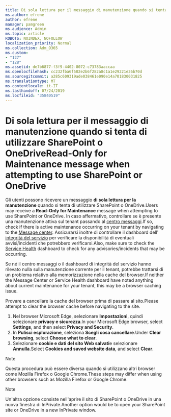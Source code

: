 ```yaml
---
title: Di sola lettura per il messaggio di manutenzione quando si tenta di utilizzare SharePoint o OneDrive
ms.author: efrene
author: efrene
manager: pamgreen
ms.audience: Admin
ms.topic: article
ROBOTS: NOINDEX, NOFOLLOW
localization_priority: Normal
ms.collection: Adm_O365
ms.custom:
- "127"
- "128"
ms.assetid: de7b6877-f3f9-4402-8072-c73783aaccaa
ms.openlocfilehash: cc232fba6f502e2b6f282a8c1a1e29221e36b70d
ms.sourcegitcommit: a285c609319ade038461e090e14a701830031825
ms.translationtype: MT
ms.contentlocale: it-IT
ms.lasthandoff: 07/24/2019
ms.locfileid: "35840519"
---
```

# <a name="read-only-for-maintenance-message-when-attempting-to-use-sharepoint-or-onedrive"></a><span data-ttu-id="6c4ba-102">Di sola lettura per il messaggio di manutenzione quando si tenta di utilizzare SharePoint o OneDrive</span><span class="sxs-lookup"><span data-stu-id="6c4ba-102">Read-Only for Maintenance message when attempting to use SharePoint or OneDrive</span></span>

<span data-ttu-id="6c4ba-103">Gli utenti possono ricevere un messaggio **di sola lettura per la manutenzione** quando si tenta di utilizzare SharePoint o OneDrive.</span><span class="sxs-lookup"><span data-stu-id="6c4ba-103">Users may receive a **Read-Only for Maintenance** message when attempting to use SharePoint or OneDrive.</span></span>  <span data-ttu-id="6c4ba-104">In caso affermativo, controllare se è presente una manutenzione attiva sul tenant passando al [centro messaggi](https://portal.office.com/adminportal/home#/MessageCenter).</span><span class="sxs-lookup"><span data-stu-id="6c4ba-104">If so, check if there is active maintenance occurring on your tenant by navigating to the [Message center](https://portal.office.com/adminportal/home#/MessageCenter).</span></span> <span data-ttu-id="6c4ba-105">Assicurarsi inoltre di controllare il dashboard dell' [integrità del servizio](https://portal.office.com/adminportal/home#/servicehealth) per verificare la disponibilità di eventuali avvisi/incidenti che potrebbero verificarsi.</span><span class="sxs-lookup"><span data-stu-id="6c4ba-105">Also, make sure to check the [Service Health](https://portal.office.com/adminportal/home#/servicehealth) dashboard to check for any advisories/incidents that may be occurring.</span></span>

<span data-ttu-id="6c4ba-106">Se né il centro messaggi o il dashboard di integrità del servizio hanno rilevato nulla sulla manutenzione corrente per il tenant, potrebbe trattarsi di un problema relativo alla memorizzazione nella cache del browser.</span><span class="sxs-lookup"><span data-stu-id="6c4ba-106">If neither the Message Center or Service Health dashboard have noted anything about current maintenance for your tenant, this may be a browser caching issue.</span></span>

<span data-ttu-id="6c4ba-107">Provare a cancellare la cache del browser prima di passare al sito.</span><span class="sxs-lookup"><span data-stu-id="6c4ba-107">Please attempt to clear the browser cache before navigating to the site.</span></span>

1. <span data-ttu-id="6c4ba-108">Nel browser Microsoft Edge, selezionare **Impostazioni**, quindi selezionare **privacy e sicurezza**.</span><span class="sxs-lookup"><span data-stu-id="6c4ba-108">In your Microsoft Edge browser, select **Settings**, and then select **Privacy and Security**.</span></span>
2. <span data-ttu-id="6c4ba-109">In **Pulisci esplorazione**, seleziona **Scegli cosa cancellare**.</span><span class="sxs-lookup"><span data-stu-id="6c4ba-109">Under **Clear browsing**, select **Choose what to clear**.</span></span>
3. <span data-ttu-id="6c4ba-110">Selezionare **cookie e dati del sito Web salvati**e selezionare **Annulla**.</span><span class="sxs-lookup"><span data-stu-id="6c4ba-110">Select **Cookies and saved website data**, and select **Clear**.</span></span>

>[!Note] 
> <span data-ttu-id="6c4ba-111">Questa procedura può essere diversa quando si utilizzano altri browser come Mozilla Firefox o Google Chrome.</span><span class="sxs-lookup"><span data-stu-id="6c4ba-111">These steps may differ when using other browsers such as Mozilla Firefox or Google Chrome.</span></span>

>[!Note] 
> <span data-ttu-id="6c4ba-112">Un'altra opzione consiste nell'aprire il sito di SharePoint o OneDrive in una nuova finestra di InPrivate.</span><span class="sxs-lookup"><span data-stu-id="6c4ba-112">Another option would be to open your SharePoint site or OneDrive in a new InPrivate window.</span></span>